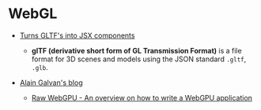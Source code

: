 # WebGL

- [Turns GLTF's into JSX components](https://github.com/react-spring/gltfjsx)
  - **glTF (derivative short form of GL Transmission Format)** is a file format for 3D scenes and models
using the JSON standard `.gltf`, `.glb`.

- [Alain Galvan's blog](https://alain.xyz/blog)
  - [Raw WebGPU - An overview on how to write a WebGPU application](https://alain.xyz/blog/raw-webgpu)
